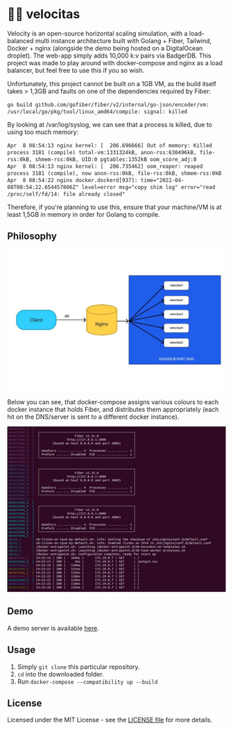# 🚄💨 velocitas

Velocity is an open-source horizontal scaling simulation, with a load-balanced multi instance architecture built with Golang + Fiber, Tailwind, Docker + nginx (alongside the demo being hosted on a DigitalOcean droplet). The web-app simply adds 10,000 k:v pairs via BadgerDB. This project was made to play around with docker-compose and nginx as a load balancer, but feel free to use this if you so wish.

Unfortunately, this project cannot be built on a 1GB VM, as the build itself takes > 1,3GB and faults on one of the dependencies required by Fiber:

```
go build github.com/gofiber/fiber/v2/internal/go-json/encoder/vm: /usr/local/go/pkg/tool/linux_amd64/compile: signal: killed
```

By looking at /var/log/syslog, we can see that a process is killed, due to using too much memory:

```
Apr  8 08:54:13 nginx kernel: [  206.696666] Out of memory: Killed process 3181 (compile) total-vm:1331324kB, anon-rss:630496kB, file-rss:0kB, shmem-rss:0kB, UID:0 pgtables:1352kB oom_score_adj:0
Apr  8 08:54:13 nginx kernel: [  206.735462] oom_reaper: reaped process 3181 (compile), now anon-rss:0kB, file-rss:0kB, shmem-rss:0kB
Apr  8 08:54:22 nginx docker.dockerd[937]: time="2022-04-08T08:54:22.654457806Z" level=error msg="copy shim log" error="read /proc/self/fd/14: file already closed"
```

Therefore, if you're planning to use this, ensure that your machine/VM is at least 1,5GB in memory in order for Golang to compile.

## Philosophy

![nginx diagram](https://github.com/k9mil/velocitas/blob/master/demo/demo_scaling.JPG?raw=true)

Below you can see, that docker-compose assigns various colours to each docker instance that holds Fiber, and distributes them appropriately (each hit on the DNS/server is sent to a different docker instance).

![instances diagram](https://github.com/k9mil/velocitas/blob/master/demo/velocitas_instances.JPG?raw=true)

## Demo

A demo server is available [here](http://46.101.62.143/).

## Usage

1. Simply `git clone` this particular repository.
2. `cd` into the downloaded folder.
3. Run `docker-compose --compatibility up --build`

## License

Licensed under the MIT License - see the [LICENSE file](https://github.com/flash-shell/flash/blob/master/LICENSE) for more details.